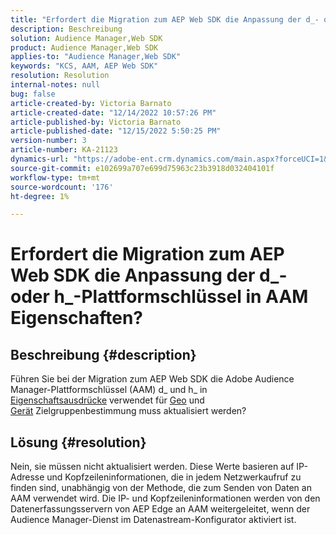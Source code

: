 ```yaml
---
title: "Erfordert die Migration zum AEP Web SDK die Anpassung der d_- oder h_-Plattformschlüssel in AAM Eigenschaften?"
description: Beschreibung
solution: Audience Manager,Web SDK
product: Audience Manager,Web SDK
applies-to: "Audience Manager,Web SDK"
keywords: "KCS, AAM, AEP Web SDK"
resolution: Resolution
internal-notes: null
bug: false
article-created-by: Victoria Barnato
article-created-date: "12/14/2022 10:57:26 PM"
article-published-by: Victoria Barnato
article-published-date: "12/15/2022 5:50:25 PM"
version-number: 3
article-number: KA-21123
dynamics-url: "https://adobe-ent.crm.dynamics.com/main.aspx?forceUCI=1&pagetype=entityrecord&etn=knowledgearticle&id=4be71faa-027c-ed11-81ac-6045bd006149"
source-git-commit: e102699a707e699d75963c23b3918d032404101f
workflow-type: tm+mt
source-wordcount: '176'
ht-degree: 1%

---
```


# Erfordert die Migration zum AEP Web SDK die Anpassung der d_- oder h_-Plattformschlüssel in AAM Eigenschaften?

## Beschreibung {#description}


Führen Sie bei der Migration zum AEP Web SDK die Adobe Audience Manager-Plattformschlüssel (AAM) d_ und h_ in [Eigenschaftsausdrücke](https://experienceleague.adobe.com/docs/audience-manager/user-guide/features/traits/trait-variable-prefixes.html?lang=en%29%20used%20for%20Geo%20%28https://experienceleague.adobe.com/docs/audience-manager/user-guide/features/traits/trait-geotarget-keys.html?lang=en) verwendet für [Geo](https://experienceleague.adobe.com/docs/audience-manager/user-guide/features/traits/trait-geotarget-keys.html?lang=en) und [Gerät](https://experienceleague.adobe.com/docs/audience-manager/user-guide/features/traits/trait-device-targeting.html?lang=en) Zielgruppenbestimmung muss aktualisiert werden?


## Lösung {#resolution}


Nein, sie müssen nicht aktualisiert werden. Diese Werte basieren auf IP-Adresse und Kopfzeileninformationen, die in jedem Netzwerkaufruf zu finden sind, unabhängig von der Methode, die zum Senden von Daten an AAM verwendet wird. Die IP- und Kopfzeileninformationen werden von den Datenerfassungsservern von AEP Edge an AAM weitergeleitet, wenn der Audience Manager-Dienst im Datenastream-Konfigurator aktiviert ist.
